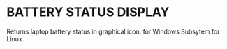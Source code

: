 # BATTERY STATUS DISPLAY

Returns laptop battery status in graphical icon, for Windows Subsytem for Linux. 


